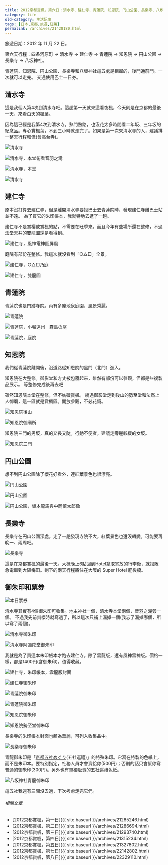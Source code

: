```yaml
---
title: 2012京都賞楓，第六日：清水寺、建仁寺、青蓮院、知恩院、円山公園、長樂寺、八坂神社
category: life
old-category: 生活記事
tags: [日本,京都,旅遊,紅葉]
permalink: /archives/21428180.html
---
```


旅遊日期：2012 年 11 月 22 日。

第六天行程：四条河原町 -> 清水寺 -> 建仁寺 -> 青蓮院 -> 知恩院 -> 円山公園 -> 長樂寺 -> 八坂神社。

青蓮院、知恩院、円山公園、長樂寺和八坂神社這五處是相鄰的，後門通前門。一次就可以走完。
交通使用巴士一日券。

<!--more-->

## 清水寺

這是我個人第4次到清水寺吧。這趟第一天就來這看夜楓，今天則是在京都的最後一天，來看白天的楓葉。

因為這已經是我第4次到清水寺，熟門熟路，也沒花太多時間看二年坂、三年坂的紀念品。專心賞楓葉，不到三小時就走完了。如果是第一次來清水寺的人，建議排一整天行程較佳(含高台寺)。

![清水寺](https://i.imgur.com/BPOKOvA.jpg)

![清水寺，本堂俯看音羽之滝](https://i.imgur.com/vwWANYK.jpg)

![清水寺，本堂](https://i.imgur.com/ktZy1O1.jpg)

![清水寺](https://i.imgur.com/zZrNsUR.jpg)

## 建仁寺

原本沒打算去建仁寺，但是離開清水寺要搭巴士去青蓮院時，發現建仁寺離巴士站並不遠。
為了買它的朱印帳本，我就特地去逛了一趟。

建仁寺不是賞櫻或賞楓的點，不需要在旺季來。而且今年有些場所還在整修，不過法堂天井的雙龍圖還是看得到。

![建仁寺，風神電神圖屏風](https://i.imgur.com/bSZgj0I.jpg)

庭院有部份在整修。我這次就沒看到「○△□」全景。

![建仁寺，○△□乃庭](https://i.imgur.com/yTPXaan.jpg)

![建仁寺，雙龍圖](https://i.imgur.com/bUY5OtA.jpg)

## 青蓮院

青蓮院也是門跡寺院。內有多座池泉庭園，風景秀麗。

![青蓮院](https://i.imgur.com/aQxaWCu.jpg)

![青蓮院，小堀遠州　霧島の庭](https://i.imgur.com/7T8k5Mu.jpg)

![青蓮院，庭院](https://i.imgur.com/Qowb3an.jpg)

## 知恩院

我們從青蓮院離開後，沿道路從知恩院的黑門（北門）進入。

知恩院在大整修。御影堂和方丈被包覆起來，雖然有部份可以參觀，但都是些複製品展示。
等整修完成後再去吧

雖然知恩院本堂在整修，但不妨礙賞楓。
繞過御影堂走到後山的勢至堂和法然上人御廟，這一區就是賞楓區。開放參觀，不必花錢。

![知恩院後山](https://i.imgur.com/E0qh48i.jpg)

![知恩院御廟所](https://i.imgur.com/ezdvvTd.jpg)

知恩院三門的男坂，真的又長又陡。行動不便者，建議走旁邊較緩的女坂。

![知恩院三門](https://i.imgur.com/3TACSxo.jpg)

## 円山公園

想不到円山公園除了櫻花好看外，連紅葉景色也很漂亮。

![円山公園](https://i.imgur.com/vqSXeA7.jpg)

![円山公園](https://i.imgur.com/ea2YCf9.jpg)

![円山公園，坂本龍馬與中岡慎太郎像](https://i.imgur.com/cu7h3VI.jpg)

## 長樂寺

長樂寺在円山公園深處。走了一趟發現寺院不大，紅葉景色也還沒轉變。可能要再晚一、兩周吧。

![長樂寺](https://i.imgur.com/tRzdngF.jpg)

這是在京都賞楓的最後一天。大概晚上6點回到Hotel拿取寄放的行李後，就搭阪急電車到大阪梅田。剩下的兩天行程將住在大阪的 Super Hotel 肥後橋。

## 御朱印和票券

![本日票券](https://i.imgur.com/AnmbK43.jpg)

清水寺其實有4個御朱印可收集。地主神社一個，清水寺本堂兩個，音羽之滝旁一個。
不過我先前賞櫻時就寫過了，所以這次只補上漏掉一個(我忘了漏掉哪個，所以寫了兩個)。

![清水寺御朱印](https://i.imgur.com/eW9wCtS.jpg)

![清水寺阿彌陀堂御朱印](https://i.imgur.com/pPgnX0k.jpg)

我就是為了買這本朱印帳本才跑去建仁寺。除了雲龍版，還有風神雷神版。價格一樣，都是1400円(含御朱印)。值得收藏。

![建仁寺，朱印帳本，雲龍版封面](https://i.imgur.com/zt37BOa.jpg)

![建仁寺御朱印](https://i.imgur.com/ORLyTZM.jpg)

![青蓮院御朱印](https://i.imgur.com/0k8Rew2.jpg)

![青蓮院御朱印](https://i.imgur.com/upRD6so.jpg)

![知恩院御朱印](https://i.imgur.com/iyEUTyM.jpg)

![知恩院勢至堂御朱印](https://i.imgur.com/bWuskpT.jpg)

長樂寺的朱印帳本封面也頗為華麗，可列入收集品中。

![長樂寺御朱印](https://i.imgur.com/MXa6bpI.jpg)

青龍御朱印是「[京都五社めぐり](http://kyoto.graphic.co.jp/pickup/season/2012/01/theme2/index.html)(五社巡禮)」的特殊朱印。它寫在特製的色紙上，而不是朱印本。要特別指定，社務人員才會賣給你(500円)；否則的話只會幫你寫普通的御朱印(300円)。另外也有單獨販賣的五社巡禮色紙。

![八坂神社青龍御朱印](https://i.imgur.com/IT1ViG0.jpg)

這五社我還有三間沒去過，下次考慮走完它們。

###### 相關文章

* [2012京都賞楓，第一日]({{ site.baseurl }}/archives/21285246.html)
* [2012京都賞楓，第二日]({{ site.baseurl }}/archives/21286694.html)
* [2012京都賞楓，第三日]({{ site.baseurl }}/archives/21293740.html)
* [2012京都賞楓，第四日]({{ site.baseurl }}/archives/21315234.html)
* [2012京都賞楓，第五日]({{ site.baseurl }}/archives/21327802.html)
* [2012京都賞楓，第七日]({{ site.baseurl }}/archives/22142802.html)
* [2012京都賞楓，第八日]({{ site.baseurl }}/archives/22329110.html)
